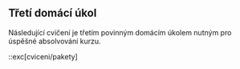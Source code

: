 ## Třetí domácí úkol

Následující cvičení je třetím povinným domácím úkolem nutným pro úspěšné absolvování kurzu.

::exc[cviceni/pakety]
